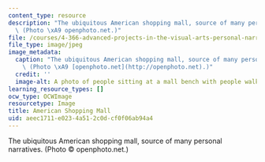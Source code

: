 ```yaml
---
content_type: resource
description: "The ubiquitous American shopping mall, source of many personal narratives.\
  \ (Photo \xA9 openphoto.net.)"
file: /courses/4-366-advanced-projects-in-the-visual-arts-personal-narrative-spring-2004/aeec1711e0234a512c0dcf0f06ab94a4_4-366s04.jpg
file_type: image/jpeg
image_metadata:
  caption: "The ubiquitous American shopping mall, source of many personal narratives.\
    \ (Photo \xA9 [openphoto.net](http://openphoto.net).)"
  credit: ''
  image-alt: A photo of people sitting at a mall bench with people walking by.
learning_resource_types: []
ocw_type: OCWImage
resourcetype: Image
title: American Shopping Mall
uid: aeec1711-e023-4a51-2c0d-cf0f06ab94a4
---
```

The ubiquitous American shopping mall, source of many personal narratives. (Photo © openphoto.net.)

